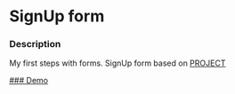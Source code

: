 # SignUp form

### Description

My first steps with forms.
SignUp form based on [PROJECT](https://dribbble.com/shots/2290346-Sign-Up)

[### Demo](https://github.com/fabijanski/formHTML)
